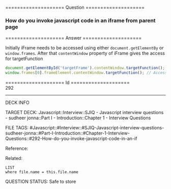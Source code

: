 ==================== Question ====================  

### How do you invoke javascript code in an iframe from parent page  

==================== Answer ====================  

Initially iFrame needs to be accessed using either `document.getElementBy` or
`window.frames`. After that `contentWindow` property of iFrame gives the access
for targetFunction

```javascript
document.getElementById('targetFrame').contentWindow.targetFunction();
window.frames[0].frameElement.contentWindow.targetFunction(); // Accessing iframe this way may not work in latest versions chrome and firefox
```

==================== Id ====================  
292
<!--ID: 1707879827433-->

---

DECK INFO

TARGET DECK: Javascript::Interview::SJIQ - Javascript interview questions - sudheer jonna::Part I - Introduction::Chapter 1 - Interview Questions

FILE TAGS: #Javascript::#Interview::#SJIQ-Javascript-interview-questions-sudheer-jonna::#Part-I-Introduction::#Chapter-1-Interview-Questions::#292-How-do-you-invoke-javascript-code-in-an-if

Reference:

Related:

```dataview
LIST
where file.name = this.file.name
```
QUESTION STATUS: Safe to store
